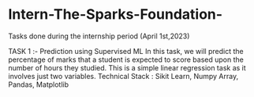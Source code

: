 # Intern-The-Sparks-Foundation-
Tasks done during the internship period (April 1st,2023) 

TASK 1 :- Prediction using Supervised ML
In this task, we will predict the percentage of marks that a student is expected to score based upon the number of hours they studied. This is a simple linear regression task as it involves just two variables.
Technical Stack : Sikit Learn, Numpy Array, Pandas, Matplotlib
